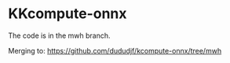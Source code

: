 # KKcompute-onnx
The code is in the mwh branch.

Merging to: https://github.com/dududjf/kcompute-onnx/tree/mwh
